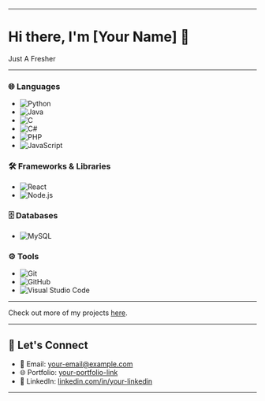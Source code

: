 
---

# Hi there, I'm [Your Name] 👋  


Just A Fresher

---


### 🌐 Languages  
- ![Python](https://img.shields.io/badge/-Python-3776AB?logo=python&logoColor=white&style=flat-square)  
- ![Java](https://img.shields.io/badge/-Java-007396?logo=java&logoColor=white&style=flat-square)  
- ![C](https://img.shields.io/badge/-C-A8B9CC?logo=c&logoColor=white&style=flat-square)  
- ![C#](https://img.shields.io/badge/-C%23-239120?logo=csharp&logoColor=white&style=flat-square)  
- ![PHP](https://img.shields.io/badge/-PHP-777BB4?logo=php&logoColor=white&style=flat-square)  
- ![JavaScript](https://img.shields.io/badge/-JavaScript-F7DF1E?logo=javascript&logoColor=black&style=flat-square)  

### 🛠️ Frameworks & Libraries  
- ![React](https://img.shields.io/badge/-React-61DAFB?logo=react&logoColor=black&style=flat-square)  
- ![Node.js](https://img.shields.io/badge/-Node.js-339933?logo=nodedotjs&logoColor=white&style=flat-square)  

### 🗄️ Databases  
- ![MySQL](https://img.shields.io/badge/-MySQL-4479A1?logo=mysql&logoColor=white&style=flat-square)  

### ⚙️ Tools  
- ![Git](https://img.shields.io/badge/-Git-F05032?logo=git&logoColor=white&style=flat-square)  
- ![GitHub](https://img.shields.io/badge/-GitHub-181717?logo=github&logoColor=white&style=flat-square)  
- ![Visual Studio Code](https://img.shields.io/badge/-VS%20Code-007ACC?logo=visualstudiocode&logoColor=white&style=flat-square)  

---



Check out more of my projects [here](https://github.com/your-username?tab=repositories).

---

## 💬 Let's Connect  
- 📧 Email: [your-email@example.com](mailto:your-email@example.com)  
- 🌐 Portfolio: [your-portfolio-link](https://your-portfolio-link.com)  
- 💼 LinkedIn: [linkedin.com/in/your-linkedin](https://linkedin.com/in/your-linkedin)

---
